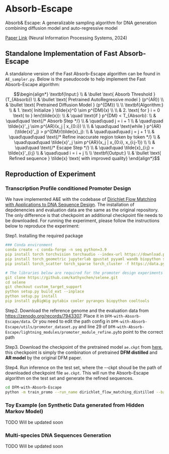 # Absorb-Escape
Absorb&amp; Escape: A generalizable sampling algorithm for DNA generation combining diffusion model and auto-regressive model

[Paper Link](https://neurips.cc/virtual/2024/poster/94782) (Neural Information Processing Systems, 2024)

## Standalone Implementation of Fast Absorb-Escape

A standalone version of the Fast Absorb-Escape algorithm can be found in `AE_sampler.py`. Below is the pseudocode to help implement the Fast Absorb-Escape algorithm:

```math
\begin{align*}
\textbf{Input:} \\
& \bullet \text{ Absorb Threshold } (T_{Absorb}) \\
& \bullet \text{ Pretrained AutoRegressive model } (p^{AR}) \\
& \bullet \text{ Pretrained Diffusion Model } (p^{DM}) \\
\\
\textbf{Algorithm:} \\
& 1. \text{ Initialize } \tilde{x}^0 \sim p^{DM}(x) \\
\\
& 2. \text{ for } i = 0 \text{ to } len(\tilde{x}): \\
& \quad \text{if } p^{DM} < T_{Absorb}: \\
& \quad\quad \text{/* Absorb Step */} \\
& \quad\quad j = i + 1 \\
& \quad\quad \tilde{x}'_j \sim p^{AR}(x_j | x_{0:i}) \\
\\
& \quad\quad \text{while } p^{AR}(\tilde{x}'_j) > p^{DM}(\tilde{x}_j): \\
& \quad\quad\quad j = j + 1 \\
& \quad\quad\quad \text{/* Refine inaccurate region token by token */} \\
& \quad\quad\quad \tilde{x}'_j \sim p^{AR}(x_j | x_{0:i}, x_{i:j-1}) \\
\\
& \quad\quad \text{/* Escape Step */} \\
& \quad\quad \tilde{x}_{i:j} = \tilde{x}'_{i:j} \\
& \quad\quad i = i + j \\
\\
\textbf{Output:} \\
& \bullet \text{ Refined sequence } \tilde{x} \text{ with improved quality}
\end{align*}
```

## Reproduction of Experiment
### Transcription Profile conditioned Promoter Design

We have implemented A\&E with the codebase of [Dirichlet Flow Matching with Applications to DNA Sequence Design](https://github.com/HannesStark/dirichlet-flow-matching/tree/main). The installation of depdenencies and evaluation data are the same as the original repository. The only difference is that checkpoint an additional checkpoint file needs to be downloaded. For running the experiment, please follow the instructions below to reproduce the experiment:

Step1. Installing the required package
```yaml
### Conda environment
conda create -c conda-forge -n seq python=3.9
pip install torch torchvision torchaudio --index-url https://download.pytorch.org/whl/cu113
pip install torch_geometric jupyterlab gpustat pyyaml wandb biopython spyrmsd einops biopandas plotly seaborn prody tqdm lightning imageio tmtools "fair-esm[esmfold]" e3nn
pip install torch_scatter torch_sparse torch_cluster -f https://data.pyg.org/whl/torch-2.1.0+cu113.htm

# The libraries below are required for the promoter design experiments
git clone https://github.com/kathyxchen/selene.git
cd selene
git checkout custom_target_support
python setup.py build_ext --inplace
python setup.py install
pip install pyBigWig pytabix cooler pyranges biopython cooltools
```
Step2. Download the reference genome and the evaluation data from https://zenodo.org/records/7943307. Place it in `DFM-with-Absorb-Escape/data`. Or you need to edit the path config in `DFM-with-Absorb-Escape/utils/promoter_dataset.py` and line 29 of `DFM-with-Absorb-Escape/lightning_modules/promoter_module_refine.py`to point to the correct path

Step3. Download the checkpoint of the pretrained model `ae.ckpt` from [here](https://huggingface.co/Zehui127127/Absorb-Escape/tree/main), this checkpoint is simply the combination of pretrained **DFM distilled** and **AR model** by the original DFM paper.

Step4. Run inference on the test set, where the --ckpt shoud be the path of downloaded checkpoint file `ae.ckpt`. This will run the Absorb-Escape algorithm on the test set and generate the refined sequences.

```bash
cd DFM-with-Absorb-Escape
python -m train_promo --run_name dirichlet_flow_matching_distilled --batch_size 128 --wandb --num_workers 4 --num_integration_steps 100 --ckpt workdir/ae.ckpt --validate --validate_on_test --mode distill
```


### Toy Example (on Synthetic Data generated from Hidden Markov Model)
TODO
Will be updated soon

### Multi-species DNA Sequences Generation
TODO
Will be updated soon
